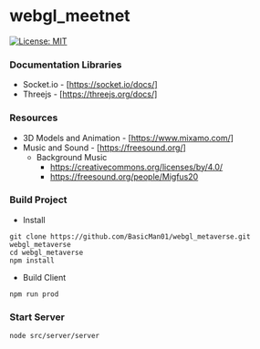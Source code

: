 # webgl_meetnet

[![License: MIT](https://img.shields.io/badge/License-MIT-blue.svg)](./LICENSE)

### Documentation Libraries ###
* Socket.io - [https://socket.io/docs/]
* Threejs - [https://threejs.org/docs/]

### Resources ###
* 3D Models and Animation - [https://www.mixamo.com/]
* Music and Sound - [https://freesound.org/]
	* Background Music
		* https://creativecommons.org/licenses/by/4.0/
		* https://freesound.org/people/Migfus20

### Build Project ###
* Install
```
git clone https://github.com/BasicMan01/webgl_metaverse.git webgl_metaverse
cd webgl_metaverse
npm install
```

* Build Client
```
npm run prod
```

### Start Server ###
```
node src/server/server
```